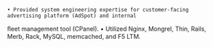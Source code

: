     • Provided system engineering expertise for customer-facing advertising platform (AdSpot) and internal
ﬂeet management tool (CPanel).
    • Utilized Nginx, Mongrel, Thin, Rails, Merb, Rack, MySQL, memcached, and F5 LTM.
